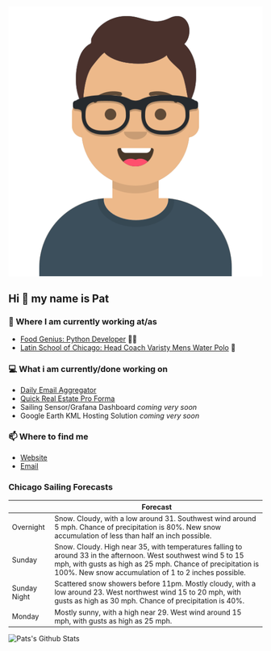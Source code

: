 [![Social banner for p-j-falconer](https://raw.githubusercontent.com/P-J-FALCONER/P-J-FALCONER/master/assets/avataaars.svg)](https://patfalconer.com/)
## Hi :wave: my name is Pat

### 💼 Where I am currently working at/as
- [Food Genius: Python Developer](https://getfoodgenius.com/) 🍔🐍
- [Latin School of Chicago: Head Coach Varisty Mens Water Polo](https://www.latinschool.org/) 🤽


### 💻 What i am currently/done working on
 - [Daily Email Aggregator](https://github.com/P-J-FALCONER/dott_daily_mail)
 - [Quick Real Estate Pro Forma](https://github.com/P-J-FALCONER/henry)
 - Sailing Sensor/Grafana Dashboard *coming very soon*
 - Google Earth KML Hosting Solution *coming very soon*

### 📫 Where to find me
 - [Website](https://patfalconer.com/)
 - [Email](mailto:patrick.j.falconer@gmail.com)


### Chicago Sailing Forecasts
|   | Forecast  |
|---|---|
| Overnight | Snow. Cloudy, with a low around 31. Southwest wind around 5 mph. Chance of precipitation is 80%. New snow accumulation of less than half an inch possible. |
| Sunday | Snow. Cloudy. High near 35, with temperatures falling to around 33 in the afternoon. West southwest wind 5 to 15 mph, with gusts as high as 25 mph. Chance of precipitation is 100%. New snow accumulation of 1 to 2 inches possible. |
| Sunday Night | Scattered snow showers before 11pm. Mostly cloudy, with a low around 23. West northwest wind 15 to 20 mph, with gusts as high as 30 mph. Chance of precipitation is 40%. |
| Monday | Mostly sunny, with a high near 29. West wind around 15 mph, with gusts as high as 25 mph. |

![Pats's Github Stats](https://github-readme-stats.vercel.app/api?username=p-j-falconer&show_icons=true&theme=radical)
